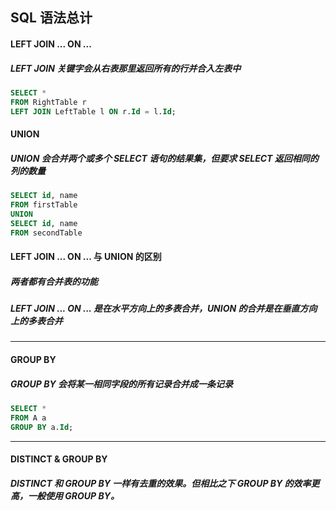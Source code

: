 ## SQL 语法总计
#### LEFT JOIN ... ON ...
##### LEFT JOIN 关键字会从右表那里返回所有的行并合入左表中
```SQL
SELECT *
FROM RightTable r
LEFT JOIN LeftTable l ON r.Id = l.Id;
```



#### UNION
##### UNION 会合并两个或多个 SELECT 语句的结果集，但要求 SELECT 返回相同的列的数量
```SQL
SELECT id, name
FROM firstTable
UNION
SELECT id, name
FROM secondTable
```


#### LEFT JOIN ... ON ... 与 UNION 的区别
##### 两者都有合并表的功能
##### LEFT JOIN ... ON ... 是在水平方向上的多表合并，UNION 的合并是在垂直方向上的多表合并





---
#### GROUP BY
##### GROUP BY 会将某一相同字段的所有记录合并成一条记录
```SQL
SELECT *
FROM A a
GROUP BY a.Id;
```



---
#### DISTINCT & GROUP BY
##### DISTINCT 和 GROUP BY 一样有去重的效果。但相比之下 GROUP BY 的效率更高，一般使用 GROUP BY。
